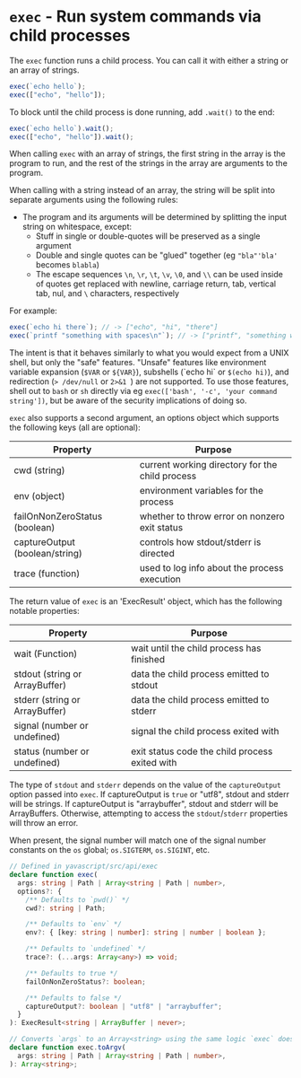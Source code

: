 # `exec` - Run system commands via child processes

The `exec` function runs a child process. You can call it with either a string or an array of strings.

```ts
exec(`echo hello`);
exec(["echo", "hello"]);
```

To block until the child process is done running, add `.wait()` to the end:

```ts
exec(`echo hello`).wait();
exec(["echo", "hello"]).wait();
```

When calling `exec` with an array of strings, the first string in the array is the program to run, and the rest of the strings in the array are arguments to the program.

When calling with a string instead of an array, the string will be split into separate arguments using the following rules:

- The program and its arguments will be determined by splitting the input string on whitespace, except:
  - Stuff in single or double-quotes will be preserved as a single argument
  - Double and single quotes can be "glued" together (eg `"bla"'bla'` becomes `blabla`)
  - The escape sequences `\n`, `\r`, `\t`, `\v`, `\0`, and `\\` can be used inside of quotes get replaced with newline, carriage return, tab, vertical tab, nul, and `\` characters, respectively

For example:

```ts
exec(`echo hi there`); // -> ["echo", "hi", "there"]
exec(`printf "something with spaces\n"`); // -> ["printf", "something with spaces\n"]
```

The intent is that it behaves similarly to what you would expect from a UNIX shell, but only the "safe" features. "Unsafe" features like environment variable expansion (`$VAR` or `${VAR}`), subshells (\`echo hi\` or `$(echo hi)`), and redirection (`> /dev/null` or `2>&1 `) are not supported. To use those features, shell out to `bash` or `sh` directly via eg `exec(['bash', '-c', 'your command string'])`, but be aware of the security implications of doing so.

`exec` also supports a second argument, an options object which supports the following keys (all are optional):

| Property                       | Purpose                                         |
| ------------------------------ | ----------------------------------------------- |
| cwd (string)                   | current working directory for the child process |
| env (object)                   | environment variables for the process           |
| failOnNonZeroStatus (boolean)  | whether to throw error on nonzero exit status   |
| captureOutput (boolean/string) | controls how stdout/stderr is directed          |
| trace (function)               | used to log info about the process execution    |

The return value of `exec` is an 'ExecResult' object, which has the following notable properties:

| Property                       | Purpose                                        |
| ------------------------------ | ---------------------------------------------- |
| wait (Function)                | wait until the child process has finished      |
| stdout (string or ArrayBuffer) | data the child process emitted to stdout       |
| stderr (string or ArrayBuffer) | data the child process emitted to stderr       |
| signal (number or undefined)   | signal the child process exited with           |
| status (number or undefined)   | exit status code the child process exited with |

The type of `stdout` and `stderr` depends on the value of the `captureOutput` option passed into `exec`. If captureOutput is `true` or "utf8", stdout and stderr will be strings. If captureOutput is "arraybuffer", stdout and stderr will be ArrayBuffers. Otherwise, attempting to access the `stdout`/`stderr` properties will throw an error.

When present, the signal number will match one of the signal number constants on the `os` global; `os.SIGTERM`, `os.SIGINT`, etc.

```ts
// Defined in yavascript/src/api/exec
declare function exec(
  args: string | Path | Array<string | Path | number>,
  options?: {
    /** Defaults to `pwd()` */
    cwd?: string | Path;

    /** Defaults to `env` */
    env?: { [key: string | number]: string | number | boolean };

    /** Defaults to `undefined` */
    trace?: (...args: Array<any>) => void;

    /** Defaults to true */
    failOnNonZeroStatus?: boolean;

    /** Defaults to false */
    captureOutput?: boolean | "utf8" | "arraybuffer";
  }
): ExecResult<string | ArrayBuffer | never>;

// Converts `args` to an Array<string> using the same logic `exec` does.
declare function exec.toArgv(
  args: string | Path | Array<string | Path | number>,
): Array<string>;
```
